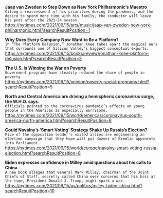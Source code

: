 **Jaap van Zweden to Step Down as New York Philharmonic’s Maestro**\
`Citing a reassessment of his priorities during the pandemic, and the desire to spend more time with his family, the conductor will leave his post after the 2023-24 season.`\
https://nytimes.com/2021/09/15/arts/music/jaap-van-zweden-new-york-philharmonic.html?searchResultPosition=1

**Why Does Every Company Now Want to Be a Platform?**\
`In “The Platform Delusion,” Jonathan Knee takes apart the magical aura that surrounds one of Silicon Valley’s biggest conceptual exports.`\
https://nytimes.com/2021/09/15/books/review/jonathan-knee-platform-delusion.html?searchResultPosition=3

**The U.S. Is Winning the War on Poverty**\
`Government programs have steadily reduced the share of people in poverty`\
https://nytimes.com/2021/09/15/opinion/poverty-social-programs.html?searchResultPosition=5

**North and Central America are driving a hemispheric coronavirus surge, the W.H.O. says.**\
`Officials pointed to the coronavirus pandemic’s effects on young people in the Americas as especially worrisome.`\
https://nytimes.com/2021/09/15/world/americas/coronavirus-south-america-north-america.html?searchResultPosition=6

**Could Navalny’s ‘Smart Voting’ Strategy Shake Up Russia’s Election?**\
`Five of the opposition leader’s exiled allies are engineering an election campaign that they hope will put dozens of Kremlin opponents into Parliament.`\
https://nytimes.com/2021/09/15/world/europe/navalny-smart-voting-russia-election.html?searchResultPosition=8

**Biden expresses confidence in Milley amid questions about his calls to China.**\
`A new book alleges that General Mark Milley, chairman of the Joint Chiefs of Staff, secretly called China over concerns that his boss at the time, President Donald J. Trump, might spark a war.`\
https://nytimes.com/2021/09/15/us/politics/milley-biden-china.html?searchResultPosition=10

